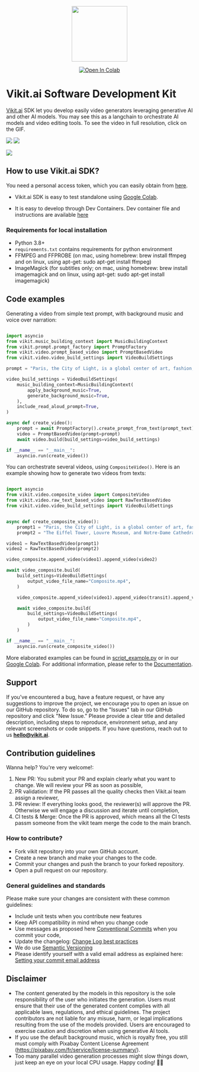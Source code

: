 <div align="center">
<img src='./medias/vikit_logo.jpg' style="height:150px"></img>

[![Open In Colab](https://colab.research.google.com/assets/colab-badge.svg)](https://colab.research.google.com/drive/1SltMsYv4ExYJLSagLKsZqazmCludo8vC)

</div>

# Vikit.ai Software Development  Kit

[Vikit.ai](https://vikit.ai/)  SDK let you develop easily video generators leveraging generative AI and other AI models. You may see this as a langchain to orchestrate AI models and video editing tools. 
To see the video in full resolution, click on the GIF.
<!-- [![](https://img.youtube.com/vi/_ipNgOOcX5U/sddefault.jpg)](https://youtu.be/_ipNgOOcX5U)</div> -->
<a href='https://youtu.be/_ipNgOOcX5U'><img src='medias/gif1_Plato.gif'></a> <a href='https://youtu.be/_ipNgOOcX5U'><img src='medias/gif3_Plato.gif'></a>

<a href='https://youtu.be/Hd-r3Hy9XFs?si=PRAZqDueaCFEUK9n'><img src='medias/gif2_Paris_h.gif'></a>

## How to use Vikit.ai SDK?

You need a personal access token, which you can easily obtain from [here](https://www.vikit.ai/#/platform).  

- Vikit.ai SDK is easy to test standalone using [Google Colab](https://colab.research.google.com/drive/1SltMsYv4ExYJLSagLKsZqazmCludo8vC).

- It is easy to develop through Dev Containers. Dev container file and instructions are available [here](dev_containers.md)

### Requirements for local installation

- Python 3.8+ 
- `requirements.txt` contains requirements for python environment
- FFMPEG and FFPROBE (on mac, using homebrew: brew install ffmpeg and on linux, using apt-get: sudo apt-get install ffmpeg)
- ImageMagick (for subtitles only; on mac, using homebrew: brew install imagemagick and on linux, using apt-get: sudo apt-get install imagemagick) 



## Code examples

Generating a video from simple text prompt, with background music and voice over narration:

```python

import asyncio
from vikit.music_building_context import MusicBuildingContext
from vikit.prompt.prompt_factory import PromptFactory
from vikit.video.prompt_based_video import PromptBasedVideo
from vikit.video.video_build_settings import VideoBuildSettings

prompt = "Paris, the City of Light, is a global center of art, fashion, and culture, renowned for its iconic landmarks and romantic atmosphere. The Eiffel Tower, Louvre Museum, and Notre-Dame Cathedral are just a few of the city's must-see attractions."

video_build_settings = VideoBuildSettings(
    music_building_context=MusicBuildingContext(
        apply_background_music=True,
        generate_background_music=True,
    ),
    include_read_aloud_prompt=True,
)

async def create_video():
    prompt = await PromptFactory().create_prompt_from_text(prompt_text)
    video = PromptBasedVideo(prompt=prompt)
    await video.build(build_settings=video_build_settings)

if __name__ == "__main__":
    asyncio.run(create_video())

```

You can orchestrate several videos, using ```CompositeVideo()```. Here is an example showing how to generate two videos from texts:

```python

import asyncio
from vikit.video.composite_video import CompositeVideo
from vikit.video.raw_text_based_video import RawTextBasedVideo
from vikit.video.video_build_settings import VideoBuildSettings


async def create_composite_video():
    prompt1 = "Paris, the City of Light, is a global center of art, fashion, and culture, renowned for its iconic landmarks and romantic atmosphere."
    prompt2 = "The Eiffel Tower, Louvre Museum, and Notre-Dame Cathedral are just a few of the city's must-see attractions."

video1 = RawTextBasedVideo(prompt1)
video2 = RawTextBasedVideo(prompt2)

video_composite.append_video(video1).append_video(video2)

await video_composite.build(
    build_settings=VideoBuildSettings(
        output_video_file_name="Composite.mp4",
    )

    video_composite.append_video(video1).append_video(transit).append_video(video2)

    await video_composite.build(
        build_settings=VideoBuildSettings(
            output_video_file_name="Composite.mp4",
        )
    )

if __name__ == "__main__":
    asyncio.run(create_composite_video())

```

More elaborated examples can be found in [script_example.py](script_example.py) or in our [Google Colab](https://colab.research.google.com/drive/1yZ-GC0GxRP6zKZD2lJfi9Rz16nRezLaa#scrollTo=72LXhJCils2Q). For additional information, please refer to the [Documentation](https://vikitai.readthedocs.io/en/latest/).

## Support

If you've encountered a bug, have a feature request, or have any suggestions to improve the project, we encourage you to open an issue on our GitHub repository. To do so, go to the "Issues" tab in our GitHub repository and click "New Issue." Please provide a clear title and detailed description, including steps to reproduce, environment setup, and any relevant screenshots or code snippets. 
If you have questions, reach out to us **<hello@vikit.ai>**.

## Contribution guidelines

Wanna help? You're very welcome!:

1. New PR: You submit your PR and explain clearly what you want to change. We will review your PR as soon as possible,
2. PR validation: If the PR passes all the quality checks then Vikit.ai team assign a reviewer,
3. PR review: If everything looks good, the reviewer(s) will approve the PR. Otherwise we will engage a discussion and iterate until completion,
4. CI tests & Merge: Once the PR is approved, which means all the CI tests passm someone from the vikit team merge the code to the main branch.

### How to contribute?

- Fork vikit repository into your own GitHub account.
- Create a new branch and make your changes to the code.
- Commit your changes and push the branch to your forked repository.
- Open a pull request on our repository.

### General guidelines and standards

Please make sure your changes are consistent with these common guidelines:

- Include unit tests when you contribute new features
- Keep API compatibility in mind when you change code
- Use messages as proposed here [Conventional Commits](https://www.conventionalcommits.org/en/v1.0.0/) when you commit your code, 
- Update the changelog: [Change Log best practices](https://keepachangelog.com/en/1.1.0/)
- We do use [Semantic Versioning](https://semver.org/) 
- Please identify yourself with a valid email address as explained here: [Setting your commit email address](https://docs.github.com/en/account-and-profile/setting-up-and-managing-your-personal-account-on-github/managing-email-preferences/setting-your-commit-email-address)

## Disclaimer

- The content generated by the models in this repository is the sole responsibility of the user who initiates the generation. Users must ensure that their use of the generated content complies with all applicable laws, regulations, and ethical guidelines. The project contributors are not liable for any misuse, harm, or legal implications resulting from the use of the models provided. Users are encouraged to exercise caution and discretion when using generative AI tools.
- If you use the default background music, which is royalty free, you still must comply with Pixabay Content License Agreement (https://pixabay.com/fr/service/license-summary/).
- Too many parallel video generation processes might slow things down, just keep an eye on your local CPU usage. Happy coding! 🚀😊
